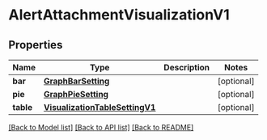 # AlertAttachmentVisualizationV1

## Properties
Name | Type | Description | Notes
------------ | ------------- | ------------- | -------------
**bar** | [**GraphBarSetting**](GraphBarSetting.md) |  | [optional] 
**pie** | [**GraphPieSetting**](GraphPieSetting.md) |  | [optional] 
**table** | [**VisualizationTableSettingV1**](VisualizationTableSettingV1.md) |  | [optional] 

[[Back to Model list]](../README.md#documentation-for-models) [[Back to API list]](../README.md#documentation-for-api-endpoints) [[Back to README]](../README.md)


